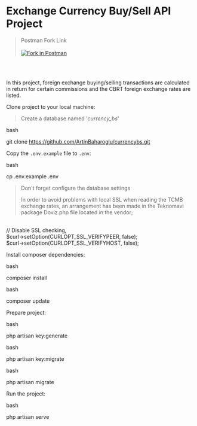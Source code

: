# Exchange Currency Buy/Sell API Project
> Postman Fork Link<br><br>
[![Fork in Postman](https://run.pstmn.io/button.svg)](https://web.postman.co/network/import?collection=27789161-61bbf365-546f-4e2f-a6b5-7e46a632599c-2s9YJdWi2J&referrer=https%3A%2F%2Fdocumenter.getpostman.com%2Fview%2F27789161%2F2s9YJdWi2J&versionTag=latest&source=documenter&traceId=undefined)

<br><br>

In this project, foreign exchange buying/selling transactions are calculated in return for certain commissions and the CBRT foreign exchange rates are listed.

Clone project to your local machine:

> Create a database named '*currency_bs*'

bash

git clone https://github.com/ArtinBaharoglu/currencybs.git


Copy the `.env.example` file to `.env`:

bash

cp .env.example .env


> Don't forget configure the database settings
> 
> In order to avoid problems with local SSL when reading the TCMB exchange rates, an arrangement has been made in the Teknomavi package Doviz.php file located in the vendor;
<br>
// Disable SSL checking,
<br>
$curl->setOption(CURLOPT_SSL_VERIFYPEER, false);
<br>
$curl->setOption(CURLOPT_SSL_VERIFYHOST, false);


Install composer dependencies:

bash

composer install

bash 

composer update


Prepare project:

bash

php artisan key:generate


bash

php artisan key:migrate

bash

php artisan migrate

Run the project:

bash

php artisan serve

